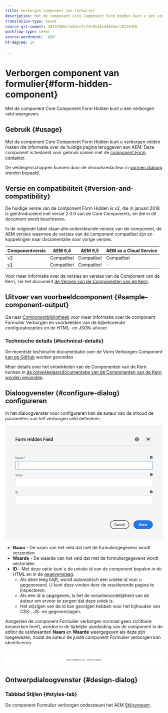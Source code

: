 ```yaml
---
title: Verborgen component van formulier
description: Met de component Core Component Form Hidden kunt u een verborgen veld weergeven.
translation-type: tm+mt
source-git-commit: 4813748bcfa83ce7c73e81d4e4d445ecc8215d26
workflow-type: tm+mt
source-wordcount: '428'
ht-degree: 1%

---
```



# Verborgen component van formulier{#form-hidden-component}

Met de component Core Component Form Hidden kunt u een verborgen veld weergeven.

## Gebruik {#usage}

Met de component Core Component Form Hidden kunt u verborgen velden maken die informatie over de huidige pagina teruggeven aan AEM. Deze component is bedoeld voor gebruik samen met de [component Form container](form-container.md).

De veldeigenschappen kunnen door de inhoudsredacteur in [vormen dialoog](form-hidden.md) worden bepaald.

## Versie en compatibiliteit {#version-and-compatibility}

De huidige versie van de component Form Hidden is v2, die in januari 2018 is geïntroduceerd met versie 2.0.0 van de Core Components, en die in dit document wordt beschreven.

In de volgende tabel staan alle ondersteunde versies van de component, de AEM versies waarmee de versies van de component compatibel zijn en koppelingen naar documentatie voor vorige versies.

| Componentversie | AEM 6,4 | AEM 6,5 | AEM as a Cloud Service |
|--- |--- |--- |---|
| v2 | Compatibel | Compatibel | Compatibel |
| [v1](/help/components/v1/form-hidden-v1.md) | Compatibel | Compatibel | - |

Voor meer informatie over de versies en versies van de Component van de Kern, zie het document [de Versies van de Componenten van de Kern](/help/versions.md).

## Uitvoer van voorbeeldcomponent {#sample-component-output}

Ga naar [Componentbibliotheek](https://adobe.com/go/aem_cmp_library_form_hidden) voor meer informatie over de component Formulier Verborgen en voorbeelden van de bijbehorende configuratieopties en de HTML- en JSON-uitvoer.

### Technische details {#technical-details}

De recentste technische documentatie over de Vorm Verborgen Component [kan op GitHub](https://adobe.com/go/aem_cmp_tech_form_hidden_v2) worden gevonden.

Meer details over het ontwikkelen van de Componenten van de Kern kunnen in [de ontwikkelaarsdocumentatie van de Componenten van de Kern worden gevonden](/help/developing/overview.md).

## Dialoogvenster {#configure-dialog} configureren

In het dialoogvenster voor configureren kan de auteur van de inhoud de parameters van het verborgen veld definiëren.

![Dialoogvenster Formulier verborgen bewerken](/help/assets/form-hidden-edit.png)

* **Naam**  - De naam van het veld dat met de formuliergegevens wordt verzonden
* **Waarde**  - De waarde van het veld dat met de formuliergegevens wordt verzonden
* **ID**  - Met deze optie kunt u de unieke id van de component bepalen in de HTML en in de  [gegevenslaag](/help/developing/data-layer/overview.md).
   * Als deze leeg blijft, wordt automatisch een unieke id voor u gegenereerd. U kunt deze vinden door de resulterende pagina te inspecteren.
   * Als een id is opgegeven, is het de verantwoordelijkheid van de auteur om ervoor te zorgen dat deze uniek is.
   * Het wijzigen van de id kan gevolgen hebben voor het bijhouden van CSS-, JS- en gegevenslagen.

Aangezien de component Formulier verborgen normaal geen zichtbare kenmerken heeft, worden in de tijdelijke aanduiding van de component in de editor de veldwaarden **Naam** en **Waarde** weergegeven als deze zijn toegewezen, zodat de auteur de juiste component Formulier verborgen kan identificeren.

![Voorbeeld van een component Formulier Verborgen](/help/assets/form-hidden-example.png)

## Ontwerpdialoogvenster {#design-dialog}

### Tabblad Stijlen {#styles-tab}

De component Formulier verborgen ondersteunt het AEM [Stijlsysteem](/help/get-started/authoring.md#component-styling).
